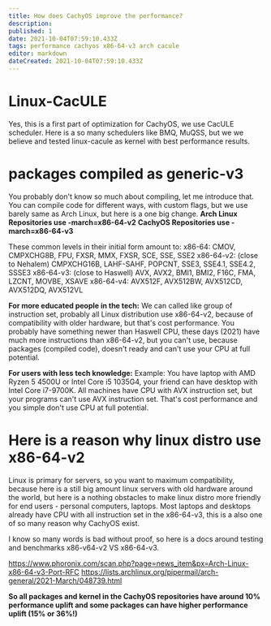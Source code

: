 ```yaml
---
title: How does CachyOS improve the performance?
description: 
published: 1
date: 2021-10-04T07:59:10.433Z
tags: performance cachyos x86-64-v3 arch cacule
editor: markdown
dateCreated: 2021-10-04T07:59:10.433Z
---
```


# Linux-CacULE

Yes, this is a first part of optimization for CachyOS, we use CacULE scheduler. Here is a so many schedulers like BMQ, MuQSS, but we we believe and tested linux-cacule as kernel with best performance results.

# packages compiled as generic-v3

You probably don't know so much about compiling, let me introduce that. You can compile code for different ways, with custom flags, but we use barely same as Arch Linux, but here is a one big change. **Arch Linux Repositories use -march=x86-64-v2** **CachyOS Repositories use -march=x86-64-v3**

These common levels in their initial form amount to: x86-64: CMOV, CMPXCHG8B, FPU, FXSR, MMX, FXSR, SCE, SSE, SSE2 x86-64-v2: (close to Nehalem) CMPXCHG16B, LAHF-SAHF, POPCNT, SSE3, SSE4.1, SSE4.2, SSSE3 x86-64-v3: (close to Haswell) AVX, AVX2, BMI1, BMI2, F16C, FMA, LZCNT, MOVBE, XSAVE x86-64-v4: AVX512F, AVX512BW, AVX512CD, AVX512DQ, AVX512VL

**For more educated people in the tech:** We can called like group of instruction set, probably all Linux distribution use x86-64-v2, because of compatibility with older hardware, but that's cost performance. You probably have something newer than Haswell CPU, these days (2021) have much more instructions than x86-64-v2, but you can't use, because packages (compiled code), doesn't ready and can't use your CPU at full potential.

**For users with less tech knowledge:** Example: You have laptop with AMD Ryzen 5 4500U or Intel Core i5 1035G4, your friend can have desktop with Intel Core i7-9700K. All machines have CPU with AVX instruction set, but your programs can't use AVX instruction set. That's cost performance and you simple don't use CPU at full potential.

# Here is a reason why linux distro use x86-64-v2

Linux is primary for servers, so you want to maximum compatibility, because here is a still big amount linux servers with old hardware around the world, but here is a nothing obstacles to make linux distro more friendly for end users - personal computers, laptops. Most laptops and desktops already have CPU with all instruction set in the x86-64-v3, this is a also one of so many reason why CachyOS exist.

I know so many words is bad without proof, so here is a docs around testing and benchmarks x86-v64-v2 VS x86-64-v3.

<https://www.phoronix.com/scan.php?page=news_item&px=Arch-Linux-x86-64-v3-Port-RFC> <https://lists.archlinux.org/pipermail/arch-general/2021-March/048739.html>

**So all packages and kernel in the CachyOS repositories have around 10% performance uplift and some packages can have higher performance uplift (15% or 36%!)**


